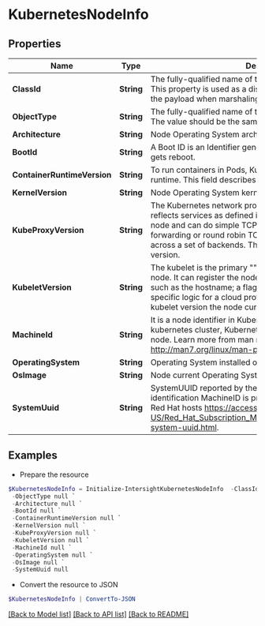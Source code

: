 # KubernetesNodeInfo
## Properties

Name | Type | Description | Notes
------------ | ------------- | ------------- | -------------
**ClassId** | **String** | The fully-qualified name of the instantiated, concrete type. This property is used as a discriminator to identify the type of the payload when marshaling and unmarshaling data. | [default to "kubernetes.NodeInfo"]
**ObjectType** | **String** | The fully-qualified name of the instantiated, concrete type. The value should be the same as the &#39;ClassId&#39; property. | [default to "kubernetes.NodeInfo"]
**Architecture** | **String** | Node Operating System architecture (amd64, arm64). | [optional] 
**BootId** | **String** | A Boot ID is an Identifier generated by the host everytimes it gets reboot. | [optional] 
**ContainerRuntimeVersion** | **String** | To run containers in Pods, Kubernetes uses a container runtime. This field describes Container Runtime Version. | [optional] 
**KernelVersion** | **String** | Node Operating System kernel version. | [optional] 
**KubeProxyVersion** | **String** | The Kubernetes network proxy runs on each node. This reflects services as defined in the Kubernetes API on each node and can do simple TCP, UDP, and SCTP stream forwarding or round robin TCP, UDP, and SCTP forwarding across a set of backends. This field describes the kube-proxy version. | [optional] 
**KubeletVersion** | **String** | The kubelet is the primary &quot;&quot;node agent&quot;&quot; that runs on each node. It can register the node with the apiserver using one of such as the hostname; a flag to override the hostname; or specific logic for a cloud provider. This field describes the kubelet version the node currently using. | [optional] 
**MachineId** | **String** | It is a node identifier in Kubernetes. When the node joins a kubernetes cluster, Kubernetes will assign a machine ID to that node. Learn more from man machine-id from http://man7.org/linux/man-pages/man5/machine-id.5.html. | [optional] 
**OperatingSystem** | **String** | Operating System installed on this Node. | [optional] 
**OsImage** | **String** | Node current Operating System image. | [optional] 
**SystemUuid** | **String** | SystemUUID reported by the node. For unique machine identification MachineID is preferred. This field is specific to Red Hat hosts https://access.redhat.com/documentation/en-US/Red_Hat_Subscription_Management/1/html/RHSM/getting-system-uuid.html. | [optional] 

## Examples

- Prepare the resource
```powershell
$KubernetesNodeInfo = Initialize-IntersightKubernetesNodeInfo  -ClassId null `
 -ObjectType null `
 -Architecture null `
 -BootId null `
 -ContainerRuntimeVersion null `
 -KernelVersion null `
 -KubeProxyVersion null `
 -KubeletVersion null `
 -MachineId null `
 -OperatingSystem null `
 -OsImage null `
 -SystemUuid null
```

- Convert the resource to JSON
```powershell
$KubernetesNodeInfo | ConvertTo-JSON
```

[[Back to Model list]](../README.md#documentation-for-models) [[Back to API list]](../README.md#documentation-for-api-endpoints) [[Back to README]](../README.md)

